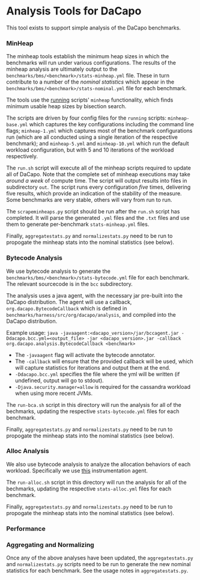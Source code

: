 # Analysis Tools for DaCapo

This tool exists to support simple analysis of the DaCapo benchmarks.

### MinHeap

The minheap tools establish the minimum heap sizes in which the benchmarks will run under various configurations.  The results of the minheap analysis are ultimately output to the `benchmarks/bms/<benchmark>/stats-minheap.yml` file.  These in turn contribute to a number of the _nominal statistics_ which appear in the `benchmarks/bms/<benchmark>/stats-nominal.yml` file for each benchmark.

The tools use the [running](https://github.com/anupli/running-ng) scripts' `minheap` functionality, which finds minimum usable heap sizes by bisection search.

The scripts are driven by four config files for the `running` scripts: `minheap-base.yml` which captures the key configurations including the command line flags; `minheap-1.yml` which captures most of the benchmark configurations run (which are all conducted using a single iteration of the respective benchmark); and `minheap-5.yml` and `minheap-10.yml` which run the default workload configuration, but with 5 and 10 iterations of the workload respectively.

The `run.sh` script will execute all of the minheap scripts required to update all of DaCapo.  Note that the complete set of minheap executions may take _around a week_ of compute time.  The script will output results into files in subdirectory `out`.  The script runs every configuration _five_ times, delivering five results, which provide an indication of the stability of the measure.  Some benchmarks are very stable, others will vary from run to run.

The `scrapeminheaps.py` script should be run after the `run.sh` script has completed.  It will parse the generated `.yml` files and the `.txt` files and use them to generate per-benchmark `stats-minheap.yml` files.

Finally, `aggregatestats.py` and `normalizestats.py` need to be run to propogate the minheap stats into the nominal statistics (see below).

### Bytecode Analysis

We use bytecode analysis to generate the `benchmarks/bms/<benchmark>/stats-bytecode.yml` file for each benchmark. The relevant sourcecode is in the `bcc` subdirectory.

The analysis uses a java agent, with the necessary jar pre-built into the DaCapo distribution.  The agent will use a callback, `org.dacapo.BytecodeCallback` which is defined in `benchmarks/harness/src/org/dacapo/analysis`, and compiled into the DaCapo distribution.

Example usage: `java -javaagent:<dacapo_version>/jar/bccagent.jar -Ddacapo.bcc.yml=<output_file> -jar <dacapo_version>.jar -callback org.dacapo.analysis.BytecodeCallback <benchmark>`

* The `-javaagent` flag will activate the bytecode annotator.
* The `-callback` will ensure that the provided callback will be used, which will capture statistics for iterations and output them at the end.
* `-Ddacapo.bcc.yml` specifies the file where the yml will be written (if undefined, output will go to stdout).
* `-Djava.security.manager=allow` is required for the cassandra workload when using more recent JVMs.

The `run-bca.sh` script in this directory will run the analysis for all of the bechmarks, updating the respective `stats-bytecode.yml` files for each benchmark.

Finally, `aggregatestats.py` and `normalizestats.py` need to be run to propogate the minheap stats into the nominal statistics (see below).

### Alloc Analysis

We also use bytecode analysis to analyze the allocation behaviors of each workload.  Specifically we use [this](https://github.com/google/allocation-instrumenter) instrumentation agent.

The `run-alloc.sh` script in this directory will run the analysis for all of the bechmarks, updating the respective `stats-alloc.yml` files for each benchmark.

Finally, `aggregatestats.py` and `normalizestats.py` need to be run to propogate the minheap stats into the nominal statistics (see below).

### Performance

### Aggregating and Normalizing

Once any of the above analyses have been updated, the `aggregatestats.py` and `normalizestats.py` scripts need to be run to generate the new nominal statistics for each benchmark.  See the usage notes in `aggregatestats.py`.

